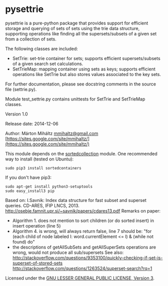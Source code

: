 pysettrie
=========

pysettrie is a pure-python package that provides support for efficient storage and querying of sets of sets 
using the trie data structure, supporting operations like finding all the supersets/subsets of a given set 
from a collection of sets.

The following classes are included: 
- SetTrie: set-trie container for sets; supports efficient supersets/subsets of a given search set calculations. 
- SetTrieMap: mapping container using sets as keys; supports efficient operations like SetTrie but also stores values associated to the key sets.

For further documentation, please see docstring comments in the source file (settrie.py).

Module test_settrie.py contains unittests for SetTrie and SetTrieMap classes.

Version 1.0

Release date: 2014-12-06

Author: Márton Miháltz <mmihaltz@gmail.com>
[https://sites.google.com/site/mmihaltz/](https://sites.google.com/site/mmihaltz/)

This module depends on the [sortedcollection](http://grantjenks.com/docs/sortedcontainers/) module.
One recommended way to install (tested on Ubuntu):
```
sudo pip3 install sortedcontainers
```
If you don't have pip3:
```
sudo apt-get install python3-setuptools
sudo easy_install3 pip
```

Based on:
I.Savnik: Index data structure for fast subset and superset queries. CD-ARES, IFIP LNCS, 2013.
http://osebje.famnit.upr.si/~savnik/papers/cdares13.pdf
Remarks on paper: 
- Algorithm 1. does not mention to sort children (or do sorted insert) in insert operation (line 5)
- Algorithm 4. is wrong, will always return false, line 7 should be: "for (each child of node labeled l: word.currentElement <= l) & (while not found) do"
- the descriptions of getAllSubSets and getAllSuperSets operations are wrong, would not produce all sub/supersets
See also:
http://stackoverflow.com/questions/9353100/quickly-checking-if-set-is-superset-of-stored-sets
http://stackoverflow.com/questions/1263524/superset-search?rq=1

Licensed under the [GNU LESSER GENERAL PUBLIC LICENSE, Version 3](https://www.gnu.org/licenses/lgpl.html).

